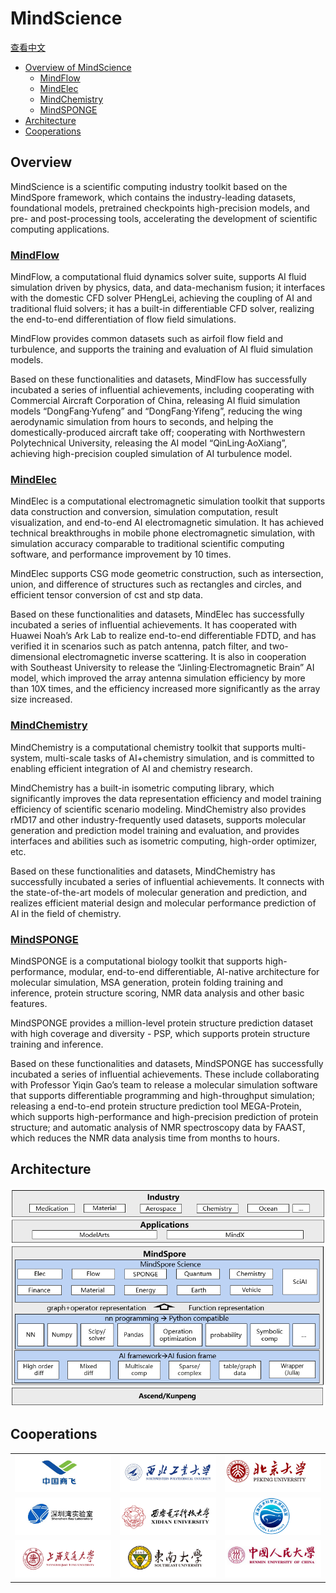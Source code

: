 # MindScience

[查看中文](README_CN.md)

- [Overview of MindScience](#Overview)
    - [MindFlow](#mindflow)
    - [MindElec](#mindelec)
    - [MindChemistry](#mindchemistry)
    - [MindSPONGE](#mindsponge)
- [Architecture](#Architecture)
- [Cooperations](#Cooperations)

## Overview

MindScience is a scientific computing industry toolkit based on the MindSpore framework, which contains the industry-leading datasets, foundational models, pretrained checkpoints high-precision models, and pre- and post-processing tools, accelerating the development of scientific computing applications.

### [MindFlow](https://gitee.com/mindspore/mindscience/tree/master/MindFlow)

MindFlow, a computational fluid dynamics solver suite, supports AI fluid simulation driven by physics, data, and data-mechanism fusion; it interfaces with the domestic CFD solver PHengLei, achieving the coupling of AI and traditional fluid solvers; it has a built-in differentiable CFD solver, realizing the end-to-end differentiation of flow field simulations.

MindFlow provides common datasets such as airfoil flow field and turbulence, and supports the training and evaluation of AI fluid simulation models.

Based on these functionalities and datasets, MindFlow has successfully incubated a series of influential achievements, including cooperating with Commercial Aircraft Corporation of China, releasing AI fluid simulation models “DongFang·Yufeng” and “DongFang·Yifeng”, reducing the wing aerodynamic simulation from hours to seconds, and helping the domestically-produced aircraft take off; cooperating with Northwestern Polytechnical University, releasing the AI model “QinLing·AoXiang”, achieving high-precision coupled simulation of AI turbulence model.

### [MindElec](https://gitee.com/mindspore/mindscience/tree/master/MindElec)

MindElec is a computational electromagnetic simulation toolkit that supports data construction and conversion, simulation computation, result visualization, and end-to-end AI electromagnetic simulation. It has achieved technical breakthroughs in mobile phone electromagnetic simulation, with simulation accuracy comparable to traditional scientific computing software, and performance improvement by 10 times.

MindElec supports CSG mode geometric construction, such as intersection, union, and difference of structures such as rectangles and circles, and efficient tensor conversion of cst and stp data.

Based on these functionalities and datasets, MindElec has successfully incubated a series of influential achievements. It has cooperated with Huawei Noah’s Ark Lab to realize end-to-end differentiable FDTD, and has verified it in scenarios such as patch antenna, patch filter, and two-dimensional electromagnetic inverse scattering. It is also in cooperation with Southeast University to release the “Jinling·Electromagnetic Brain” AI model, which improved the array antenna simulation efficiency by more than 10X times, and the efficiency increased more significantly as the array size increased.

### [MindChemistry](https://gitee.com/mindspore/mindscience/tree/master/MindChemistry)

MindChemistry is a computational chemistry toolkit that supports multi-system, multi-scale tasks of AI+chemistry simulation, and is committed to enabling efficient integration of AI and chemistry research.

MindChemistry has a built-in isometric computing library, which significantly improves the data representation efficiency and model training efficiency of scientific scenario modeling. MindChemistry also provides rMD17 and other industry-frequently used datasets, supports molecular generation and prediction model training and evaluation, and provides interfaces and abilities such as isometric computing, high-order optimizer, etc.

Based on these functionalities and datasets, MindChemistry has successfully incubated a series of influential achievements. It connects with the state-of-the-art models of molecular generation and prediction, and realizes efficient material design and molecular performance prediction of AI in the field of chemistry.

### [MindSPONGE](https://gitee.com/mindspore/mindscience/tree/master/MindSPONGE)

MindSPONGE is a computational biology toolkit that supports high-performance, modular, end-to-end differentiable, AI-native architecture for molecular simulation, MSA generation, protein folding training and inference, protein structure scoring, NMR data analysis and other basic features.

MindSPONGE provides a million-level protein structure prediction dataset with high coverage and diversity - PSP, which supports protein structure training and inference.

Based on these functionalities and datasets, MindSPONGE has successfully incubated a series of influential achievements. These include collaborating with Professor Yiqin Gao’s team to release a molecular simulation software that supports differentiable programming and high-throughput simulation; releasing a end-to-end protein structure prediction tool MEGA-Protein, which supports high-performance and high-precision prediction of protein structure; and automatic analysis of NMR spectroscopy data by FAAST, which reduces the NMR data analysis time from months to hours.

## Architecture

<div align=center>
<img src="docs/MindScience_Architecture_en.jpg" alt="MindScience Architecture" width="600"/>
</div>

## Cooperations

<!DOCTYPE html>
<html lang="zh">
<head>
    <meta charset="UTF-8">
</head>

<body>
    <table width=100% align="center">
        <tr id='tr1'>
            <td>
                <img src="MindFlow/docs/partners/CACC.jpeg" />
            </td>
            <td>
                <img src="MindFlow/docs/partners/NorthwesternPolytechnical.jpeg" />
            </td>
            <td>
                <img src="MindFlow/docs/partners/Peking_University.jpeg" />
            </td>
        </tr>
        <tr id='tr2'>
            <td>
                <img src="MindSPONGE/docs/cooperative_partner/深圳湾.jpg" />
            </td>
            <td>
                <img src="MindSPONGE/docs/cooperative_partner/西电.png" />
            </td>
            <td>
                <img src="MindFlow/docs/partners/TaiHuLaboratory.jpeg" />
            </td>
        </tr>
        <tr id='tr3'>
            <td>
                <img src="MindElec/docs/shanghai_jiaotong_university.jpg" />
            </td>
            <td>
                <img src="MindElec/docs/dongnan_university.jpg" />
            </td>
            <td>
                <img src="MindFlow/docs/partners/RenminUniversity.jpeg" />
            </td>
        </tr>
    </table>
</body>
</html>